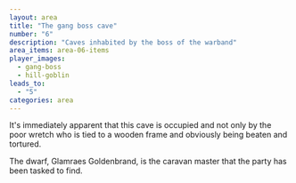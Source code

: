 ```yaml
---
layout: area
title: "The gang boss cave"
number: "6"
description: "Caves inhabited by the boss of the warband"
area_items: area-06-items
player_images:
  - gang-boss
  - hill-goblin
leads_to:
  - "5"
categories: area
---
```


It's immediately apparent that this cave is occupied and not only by the poor wretch who is tied to a wooden frame and obviously being beaten and tortured.

The dwarf, Glamraes Goldenbrand, is the caravan master that the party has been tasked to find.
